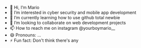- 👋 Hi, I’m Mario
- 👀 I’m interested in cyber security and mobile app development
- 🌱 I’m currently learning how to use github total newbie
- 💞️ I’m looking to collaborate on web development projects
- 📫 How to reach me on instagram @yourboymario__
- 😄 Pronouns: ...
- ⚡ Fun fact: Don't think there's any

<!---
Mario295/Mario295 is a ✨ special ✨ repository because its `README.md` (this file) appears on your GitHub profile.
You can click the Preview link to take a look at your changes.
--->

